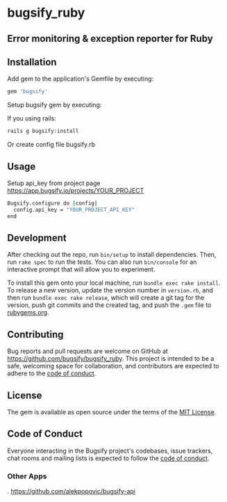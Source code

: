 # bugsify_ruby

## Error monitoring & exception reporter for Ruby

## Installation

Add gem to the application's Gemfile by executing:

```sh
gem 'bugsify'
```

Setup bugsify gem by executing:

If you using rails:

```sh
rails g bugsify:install
```

Or create config file bugsify.rb

## Usage

Setup api_key from project page https://app.bugsify.io/projects/YOUR_PROJECT

```sh
Bugsify.configure do |config|
  config.api_key = "YOUR_PROJECT_API_KEY"
end
```

## Development

After checking out the repo, run `bin/setup` to install dependencies. Then, run `rake spec` to run the tests. You can also run `bin/console` for an interactive prompt that will allow you to experiment.

To install this gem onto your local machine, run `bundle exec rake install`. To release a new version, update the version number in `version.rb`, and then run `bundle exec rake release`, which will create a git tag for the version, push git commits and the created tag, and push the `.gem` file to [rubygems.org](https://rubygems.org).

## Contributing

Bug reports and pull requests are welcome on GitHub at https://github.com/bugsify/bugsify_ruby. This project is intended to be a safe, welcoming space for collaboration, and contributors are expected to adhere to the [code of conduct](https://github.com/bugsify/bugsify_ruby/blob/main/CODE_OF_CONDUCT.md).

## License

The gem is available as open source under the terms of the [MIT License](https://github.com/bugsify/bugsify_ruby/blob/main/LICENSE.txt).

## Code of Conduct

Everyone interacting in the Bugsify project's codebases, issue trackers, chat rooms and mailing lists is expected to follow the [code of conduct](https://github.com/bugsify/bugsify_ruby/blob/main/CODE_OF_CONDUCT.md).

### Other Apps

. https://github.com/alekpopovic/bugsify-api
